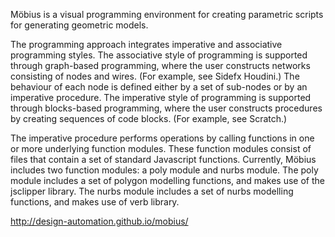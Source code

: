 Möbius is a visual programming environment for creating parametric scripts for generating geometric models.

The programming approach integrates imperative and associative programming styles. The associative style of programming is supported through graph-based programming, where the user constructs networks consisting of nodes and wires. (For example, see Sidefx Houdini.) The behaviour of each node is defined either by a set of sub-nodes or by an imperative procedure. The imperative style of programming is supported through blocks-based programming, where the user constructs procedures by creating sequences of code blocks. (For example, see Scratch.)

The imperative procedure performs operations by calling functions in one or more underlying function modules. These function modules consist of files that contain a set of standard Javascript functions. Currently, Möbius includes two function modules: a poly module and nurbs module. The poly module includes a set of polygon modelling functions, and makes use of the jsclipper library. The nurbs module includes a set of nurbs modelling functions, and makes use of verb library.

http://design-automation.github.io/mobius/
